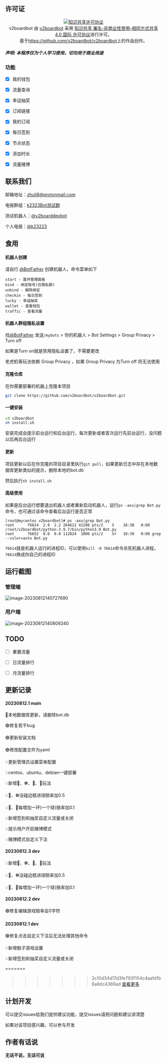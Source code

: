 ## 许可证

<p align="center">
<a rel="license" href="http://creativecommons.org/licenses/by-nc-sa/4.0/"><img alt="知识共享许可协议" style="border-width:0" src="https://i.creativecommons.org/l/by-nc-sa/4.0/88x31.png" /></a><br /><span xmlns:dct="http://purl.org/dc/terms/" property="dct:title">v2boardbot</span> 由 <a xmlns:cc="http://creativecommons.org/ns#" href="https://github.com/v2boardbot/v2boardbot" property="cc:attributionName" rel="cc:attributionURL">v2boardbot</a> 采用 <a rel="license" href="http://creativecommons.org/licenses/by-nc-sa/4.0/">知识共享 署名-非商业性使用-相同方式共享 4.0 国际 许可协议</a>进行许可。<br />基于<a xmlns:dct="http://purl.org/dc/terms/" href="https://github.com/v2boardbot/v2boardbot" rel="dct:source">https://github.com/v2boardbot/v2boardbot</a>上的作品创作。
</p>


##### 声明: 本程序仅为个人学习使用，切勿用于商业用途



### 功能

- [x] 我的钱包
- [x] 流量查询
- [x] 幸运抽奖
- [x] 订阅链接
- [x] 我的订阅
- [x] 每日签到
- [x] 节点状态
- [x] 添加时长
- [x] 流量赌博




## 联系我们

邮箱地址：[zhuli8@protonmail.com](zhuli8@protonmail.com)

电报群组：[k2323Bot测试群](https://t.me/+LxVTX8H1Ca1mNDY1)

测试机器人：[@v2boarddevbot](https://t.me/v2boarddevbot)

个人电报：[@k23223](https://t.me/k23223)



## 食用

#### 机器人创建

请自行 [@BotFather](https://t.me/BotFather) 创建机器人，命令菜单如下

```text
start - 展开管理面板
bind - 绑定账号(仅限私聊)
unbind - 解除绑定
checkin - 每日签到
lucky - 幸运抽奖
wallet - 查看钱包
traffic - 查看流量
```

#### 机器人群组隐私设置

找[@BotFather](https://t.me/BotFather) 发送`/mybots` > 你的机器人 > Bot Settings > Group Privacy > Turn off

如果是Turn on就是禁用隐私设置了，不需要更改

老虎机等玩法依赖 Group Privacy ，如果 Group Privacy 为Turn off 将无法使用

#### 克隆仓库

在你需要部署的机器上克隆本项目

```bash
git clone https://github.com/v2boardbot/v2boardbot.git
```

#### 一键安装

```bash
cd v2boardbot
sh install.sh
```

安装完成会提示前台运行和后台运行，每次更新或者首次运行先前台运行，没问题以后再后台运行

#### 更新

项目更新以后在你克隆的项目目录里执行`git pull`，如果更新日志中存在本地数据库更新类似的提示，删除本地的bot.db

然后执行`sh install.sh`

#### 高级使用

如果是后台运行想要退出机器人或者重新启动机器人，运行`ps -axu|grep Bot.py`命令，也可通过该命令查看后台运行是否正常

```
[root@mycentos v2boardbot]# ps -axu|grep Bot.py
root      76614  2.9  2.2 264612 41208 pts/2    S    18:38   0:00 /root/v2boardbot/python-3.9.7/bin/python3.9 Bot.py
root      76652  0.0  0.0 112824  1000 pts/2    S+   18:39   0:00 grep --color=auto Bot.py
```

`76614`就是机器人运行的进程ID，可以使用`kill -9 76614`命令杀死机器人进程，`76614`换成你自己的进程ID

## 运行截图

### 管理端

![image-20230812140727690](images/image-20230812140727690.png)

### 用户端

![image-20230812140809240](images/image-20230812140809240.png)



## TODO

- [ ] 重置流量
- [ ] 日流量排行
- [ ] 月流量排行



## 更新记录

#### 20230812.1 main
🔴本地数据库更新，请删除bot.db

🟢修复若干bug

🟢更新安装文档

🟢修改配置文件为yaml

💡更新管理员设置菜单配置

💡centos、ubuntu、debian一键部署

💡新增🏀、⚽、🎯、🎳玩法

💡🏀、⚽没碰边框进球赔率加0.5

💡🎯、🎳每增加一环(一个球)赔率加0.1

💡新增签到和抽奖自定义流量或关闭

💡提示用户开启赌博模式

💡赌博模式自定义下注

#### 20230812.3 dev

💡新增🏀、⚽、🎯、🎳玩法

💡🏀、⚽没碰边框进球赔率加0.5

💡🎯、🎳每增加一环(一个球)赔率加0.1

#### 20230812.2 dev

🟢修复编辑游戏赔率会0字符

#### 20230812.1 dev

🟢修复点击自定义下注后无法处理其他命令

💡新增骰子游戏设置

💡新增签到和抽奖自定义流量或关闭

=======
>>>>>>> 2c10d34d17d3fe793f104c4aafd1b6a9dc4369ad
[查看更多](version.md)

## 计划开发

可以提交issues给我们提供建议功能，提交issues请把问题和建议讲清楚

如果对该项目感兴趣，可以参与开发



## 作者有话说

**无话不说，无话可说**